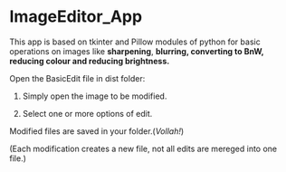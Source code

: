 # ImageEditor_App
This app is based on tkinter and Pillow modules of python for basic operations on images like **sharpening**, **blurring, converting to BnW, reducing colour and reducing brightness.**

Open the BasicEdit file in dist folder:

1. Simply open the image to be modified.

2. Select one or more options of edit.

Modified files are saved in your folder.(*Vollah!*)

(Each modification creates a new file, not all edits are mereged into one file.)
